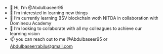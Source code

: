 - 👋 Hi, I’m @Abdulbaseer95
- 👀 I’m interested in learning new things 
- 🌱 I’m currently learning BSV blockchain woth NITDA in collaboration with Domineou Academy 
- 💞️ I’m looking to collaborate with all my colleagues to achieve our learning vision 
- 📫 you can reach out to me @Abdulbaseer95 or Abdulbaseerrabilu@gmail.com 

<!---
Abdulbaseer95/Abdulbaseer95 is a ✨ special ✨ repository because its `README.md` (this file) appears on your GitHub profile.
You can click the Preview link to take a look at your changes.
--->
